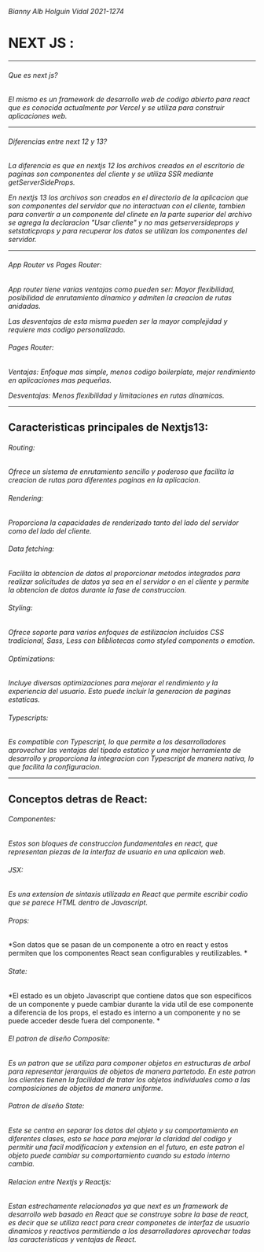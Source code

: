 *Bianny Alb Holguin Vidal 2021-1274*

# NEXT JS :


------------
###### Que es next js?
*El mismo es un framework de desarrollo web de codigo abierto para react que es conocida actualmente por Vercel y se utiliza para construir aplicaciones web.*

------------


###### Diferencias entre next 12 y 13?
*La diferencia es que en nextjs 12 los archivos creados en el escritorio de paginas son componentes del cliente y se utiliza SSR mediante getServerSideProps.*

*En nextjs 13 los archivos son creados en el directorio de la aplicacion que son componentes del servidor que no interactuan con el cliente, tambien para convertir a un componente del clinete en la parte superior del archivo se agrega la declaracion "Usar cliente" y no mas getserversideprops y setstaticprops y para recuperar los datos se utilizan los componentes del servidor.*


------------



###### App Router vs Pages Router:
*App router tiene varias ventajas como pueden ser: Mayor flexibilidad, posibilidad de enrutamiento dinamico y admiten la creacion de rutas anidadas.*

*Las desventajas de esta misma pueden ser la mayor complejidad y requiere mas codigo personalizado.*

###### Pages Router:
*Ventajas: Enfoque mas simple, menos codigo boilerplate, mejor rendimiento en aplicaciones mas pequeñas.*

*Desventajas: Menos flexibilidad y limitaciones en rutas dinamicas.*

------------
## Caracteristicas principales de Nextjs13:

###### Routing:
*Ofrece un sistema de enrutamiento sencillo y poderoso que facilita la creacion de rutas para diferentes paginas en la aplicacion.*

###### Rendering:
*Proporciona la capacidades de renderizado tanto del lado del servidor como del lado del cliente.*

###### Data fetching:
*Facilita la obtencion de datos al proporcionar metodos integrados para realizar solicitudes de datos ya sea en el servidor o en el cliente y permite la obtencion de datos durante la fase de construccion.*

###### Styling:
*Ofrece soporte para varios enfoques de estilizacion incluidos CSS tradicional, Sass, Less con blibliotecas como styled components o emotion.*

###### Optimizations:
*Incluye diversas optimizaciones para mejorar el rendimiento y la experiencia del usuario. Esto puede incluir la generacion de paginas estaticas.*

###### Typescripts:
*Es compatible con Typescript, lo que permite a los desarrolladores aprovechar las ventajas del tipado estatico y una mejor herramienta de desarrollo y proporciona la integracion con Typescript de manera nativa, lo que facilita la configuracion.*

------------

## Conceptos detras de React:
###### Componentes:
*Estos son bloques de construccion fundamentales en react, que representan piezas de la interfaz de usuario en una aplicaion web.*

###### JSX:
*Es una extension de sintaxis utilizada en React que permite escribir codio que se parece HTML dentro de Javascript.*

###### Props: 
*Son datos que se pasan de un componente a otro en react y estos permiten que los componentes React sean configurables y reutilizables. *

###### State:
*El estado es un objeto Javascript que contiene datos que son especificos de un componente y puede cambiar durante la vida util de ese componente a diferencia de los props, el estado es interno a un componente y no se puede acceder desde fuera del componente. *

###### El patron de diseño Composite:
*Es un patron que se utiliza para componer objetos en estructuras de arbol para representar jerarquias de objetos de manera partetodo.  En este patron los clientes tienen la facilidad de tratar los objetos individuales como a las composiciones de objetos de manera uniforme.*

###### Patron de diseño State:
*Este se centra en separar los datos del objeto y su comportamiento en diferentes clases, esto se hace para mejorar la claridad del codigo y permitir una facil modificacion y extension en el futuro, en este patron el objeto puede cambiar su comportamiento cuando su estado interno cambia.*

###### Relacion entre Nextjs y Reactjs:
*Estan estrechamente relacionados ya que next es un framework de desarrollo web basado en React que se construye sobre la base de react, es decir que se utiliza react para crear componetes de interfaz de usuario dinamicos y reactivos permitiendo a los desarrolladores aprovechar todas las caracteristicas y ventajas de React.*


